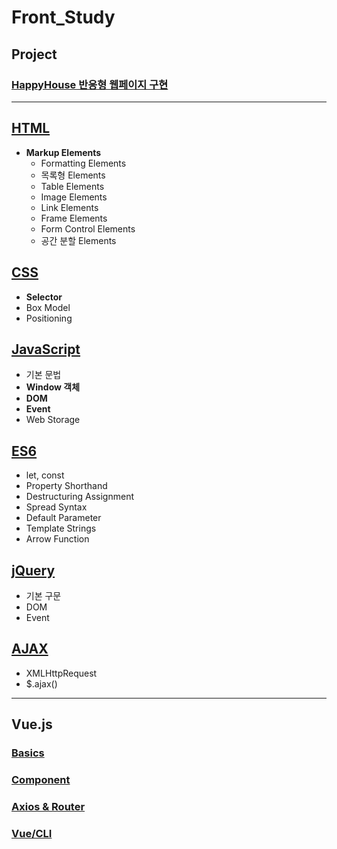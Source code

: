 # Front_Study
## Project
### [HappyHouse 반응형 웹페이지 구현](https://github.com/ljiwoo59/HappyHouse_FrontEnd)

---

## [HTML](https://github.com/ljiwoo59/Front_Study/tree/main/HTML_CSS)
* **Markup Elements**
  * Formatting Elements
  * 목록형 Elements
  * Table Elements
  * Image Elements
  * Link Elements
  * Frame Elements
  * Form Control Elements
  * 공간 분할 Elements

## [CSS](https://github.com/ljiwoo59/Front_Study/tree/main/HTML_CSS)
* **Selector**
* Box Model
* Positioning

## [JavaScript](https://github.com/ljiwoo59/Front_Study/tree/main/JavaScript)
* 기본 문법
* **Window 객체**
* **DOM**
* **Event**
* Web Storage

## [ES6](https://github.com/ljiwoo59/Front_Study/tree/main/ES6)
* let, const
* Property Shorthand
* Destructuring Assignment
* Spread Syntax
* Default Parameter
* Template Strings
* Arrow Function

## [jQuery](https://github.com/ljiwoo59/Front_Study/tree/main/JQuery)
* 기본 구문
* DOM
* Event

## [AJAX](https://github.com/ljiwoo59/Front_Study/tree/main/ajax)
* XMLHttpRequest
* $.ajax()

---

## Vue.js
### [Basics](https://github.com/ljiwoo59/Front_Study/tree/main/Vuejs/Basics)
### [Component](https://github.com/ljiwoo59/Front_Study/tree/main/Vuejs/Component)
### [Axios & Router](https://github.com/ljiwoo59/Front_Study/tree/main/Vuejs/Axios%26Route)
### [Vue/CLI](https://github.com/ljiwoo59/Front_Study/tree/main/Vuejs/VueCli)
